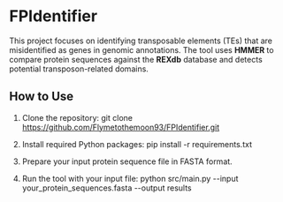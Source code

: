 # FPIdentifier
This project focuses on identifying transposable elements (TEs) that are misidentified as genes in genomic annotations. The tool uses **HMMER** to compare protein sequences against the **REXdb** database and detects potential transposon-related domains.

## How to Use

1. Clone the repository:
git clone https://github.com/Flymetothemoon93/FPIdentifier.git


2. Install required Python packages:
pip install -r requirements.txt


3. Prepare your input protein sequence file in FASTA format.

4. Run the tool with your input file:
python src/main.py --input your_protein_sequences.fasta --output results

